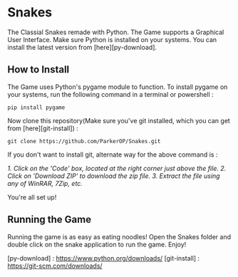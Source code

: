 # Snakes

The Classial Snakes remade with Python. The Game supports a Graphical User Interface. Make sure Python is installed on your systems. You can install the latest version from [here][py-download].

## How to Install

The Game uses Python's pygame module to function. To install pygame on your systems, run the following command in a terminal or powershell :

```
pip install pygame
```

Now clone this repository(Make sure you've git installed, which you can get from [here][git-install]) :

```
git clone https://github.com/ParkerOP/Snakes.git
```

If you don't want to install git, alternate way for the above command is :

*1. Click on the 'Code' box, located at the right corner just above the file.*
*2. Click on 'Download ZIP' to download the zip file.*
*3. Extract the file using any of WinRAR, 7Zip, etc.*

You're all set up!

## Running the Game

Running the game is as easy as eating noodles! Open the Snakes folder and double click on the snake application to run the game. Enjoy!


[py-download] : https://www.python.org/downloads/
[git-install] : https://git-scm.com/downloads/